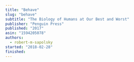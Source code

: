 ```yaml
---
title: "Behave"
slug: "behave"
subtitle: "The Biology of Humans at Our Best and Worst"
publisher: "Penguin Press"
published: "2017"
asin: "1594205078"
authors:
  - robert-m-sapolsky
started: "2018-02-28"
finished:
---
```

